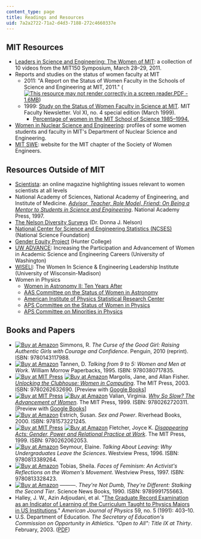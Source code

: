 ```yaml
---
content_type: page
title: Readings and Resources
uid: 7a2a2722-71a2-d4d3-7188-272c4660337e
---
```


MIT Resources
-------------

*   [Leaders in Science and Engineering: The Women of MIT](http://mit150.mit.edu/symposia/leaders-science-engineering.html): a collection of 10 videos from the MIT150 Symposium, March 28–29, 2011.
*   Reports and studies on the status of women faculty at MIT
    *   2011: "A Report on the Status of Women Faculty in the Schools of Science and Engineering at MIT, 2011." ([![This resource may not render correctly in a screen reader.](/images/inacessible.gif)PDF - 1.6MB](https://facultygovernance.mit.edu/sites/default/files/reports/2011-03_Status_Women_Faculty-SoE_and_SoS.pdf))
    *   1999: [Study on the Status of Women Faculty in Science at MIT](http://web.mit.edu/fnl/women/women.html). MIT Faculty Newsletter. Vol XI, no. 4 special edition (March 1999).
        *   [Percentage of women in the MIT School of Science 1985–1994.](http://web.mit.edu/fnl/women/career.htm)
*   [Women in Nuclear Science and Engineering](http://web.mit.edu/nse/news/spotlights/women.html): profiles of some women students and faculty in MIT's Department of Nuclear Science and Engineering.
*   [MIT SWE](http://swe.mit.edu/): website for the MIT chapter of the Society of Women Engineers.

Resources Outside of MIT
------------------------

*   [Scientista](http://www.scientistafoundation.com/): an online magazine highlighting issues relevant to women scientists at all levels
*   National Academy of Sciences, National Academy of Engineering, and Institute of Medicine. [_Advisor, Teacher, Role Model, Friend: On Being a Mentor to Students in Science and Engineering_](http://www.nap.edu/openbook.php?record_id=5789&page=1). National Academy Press, 1997.
*   [The Nelson Diversity Surveys](http://drdonnajnelson.oucreate.com//diversity/top50.html) (Dr. Donna J. Nelson)
*   [National Center for Science and Engineering Statistics (NCSES)](http://www.nsf.gov/statistics/) (National Science Foundation)
*   [Gender Equity Project](http://www.hunter.cuny.edu/genderequity/) (Hunter College)
*   [UW ADVANCE](http://www.engr.washington.edu/advance): Increasing the Participation and Advancement of Women in Academic Science and Engineering Careers (University of Washington)
*   [WISELI](https://wiseli.wisc.edu/): The Women In Science & Engineering Leadership Institute (University of Wisconsin-Madison)
*   Women in Physics
    *   [Women in Astronomy II: Ten Years After](https://aas.org/comms/cswa/WIA2003)
    *   [AAS Committee on the Status of Women in Astronomy](https://cswa.aas.org/)
    *   [American Institute of Physics Statistical Research Center](http://www.aip.org/statistics/)
    *   [APS Committee on the Status of Women in Physics](http://www.aps.org/programs/women/index.cfm)
    *   [APS Committee on Minorities in Physics](http://www.aps.org/programs/minorities/index.cfm)

Books and Papers
----------------

*   [![Buy at Amazon](/images/a_logo_17.gif)](http://www.amazon.com/exec/obidos/ASIN/014311798X/ref=nosim/mitopencourse-20) Simmons, R. _The Curse of the Good Girl: Raising Authentic Girls with Courage and Confidence_. Penguin, 2010 (reprint). ISBN: 9780143117988.
*   [![Buy at Amazon](/images/a_logo_17.gif)](http://www.amazon.com/exec/obidos/ASIN/0380717832/ref=nosim/mitopencourse-20) Tannen, D. _Talking from 9 to 5: Women and Men at Work_. William Morrow Paperbacks, 1995. ISBN: 9780380717835.
*   [![Buy at MIT Press](/images/mp_logo.gif)](https://mitpress.mit.edu/9780262632690) [![Buy at Amazon](/images/a_logo_17.gif)](http://www.amazon.com/exec/obidos/ASIN/0262632691/ref=nosim/mitopencourse-20) Margolis, Jane, and Allan Fisher. [_Unlocking the Clubhouse: Women in Computing_](https://mitpress.mit.edu/9780262632690). The MIT Press, 2003. ISBN: 9780262632690. \[Preview with [Google Books](http://books.google.com/books?id=StwGQw45YoEC&pg=PAfrontcover#v=onepage)\]
*   [![Buy at MIT Press](/images/mp_logo.gif)](https://mitpress.mit.edu/9780262720311) [![Buy at Amazon](/images/a_logo_17.gif)](http://www.amazon.com/exec/obidos/ASIN/0262720310/ref=nosim/mitopencourse-20) Valian, Virginia. [_Why So Slow? The Advancement of Women_](https://mitpress.mit.edu/9780262720311). The MIT Press, 1999. ISBN: 9780262720311. \[Preview with [Google Books](http://books.google.com/books?id=qikWHO0JecAC&pg=PAfrontcover#v=onepage)\]
*   [![Buy at Amazon](/images/a_logo_17.gif)](http://www.amazon.com/exec/obidos/ASIN/1573221244/ref=nosim/mitopencourse-20) Estrich, Susan. _Sex and Power_. Riverhead Books, 2000. ISBN: 9781573221245.
*   [![Buy at MIT Press](/images/mp_logo.gif)](https://mitpress.mit.edu/9780262062053) [![Buy at Amazon](/images/a_logo_17.gif)](http://www.amazon.com/exec/obidos/ASIN/0262062054/ref=nosim/mitopencourse-20) Fletcher, Joyce K. [_Disappearing Acts: Gender, Power and Relational Practice at Work_](https://mitpress.mit.edu/9780262062053). The MIT Press, 1999. ISBN: 9780262062053.
*   [![Buy at Amazon](/images/a_logo_17.gif)](http://www.amazon.com/exec/obidos/ASIN/0813389267/ref=nosim/mitopencourse-20) Seymour, Elaine. _Talking About Leaving: Why Undergraduates Leave the Sciences_. Westview Press, 1996. ISBN: 9780813389264.
*   [![Buy at Amazon](/images/a_logo_17.gif)](http://www.amazon.com/exec/obidos/ASIN/081332842X/ref=nosim/mitopencourse-20) Tobias, Sheila. _Faces of Feminism: An Activist's Reflections on the Women's Movement_. Westview Press, 1997. ISBN: 9780813328423.
*   [![Buy at Amazon](/images/a_logo_17.gif)](http://www.amazon.com/exec/obidos/ASIN/0963350404/ref=nosim/mitopencourse-20) ———. _They're Not Dumb, They're Different: Stalking the Second Tier_. Science News Books, 1990. ISBN: 9789991755663.
*   Halley, J. W., Azin Adjoudani, et al. "[The Graduate Record Examination as an Indicator of Learning of the Curriculum Taught to Physics Majors in US Institutions](http://dx.doi.org/10.1119/1.16517)." _American Journal of Physics_ 59, no. 5 (1991): 403–10.
*   U.S. Department of Education. _The Secretary of Education's Commission on Opportunity in Athletics. "Open to All": Title IX at Thirty_. February, 2003. ([PDF](/resources/res-cd-001-leadership-and-empowerment-resources-from-graduate-women-at-mit-gwamit-spring-2012/readings-and-resources/MITRES_CD_001S12_title9rep.pdf))
